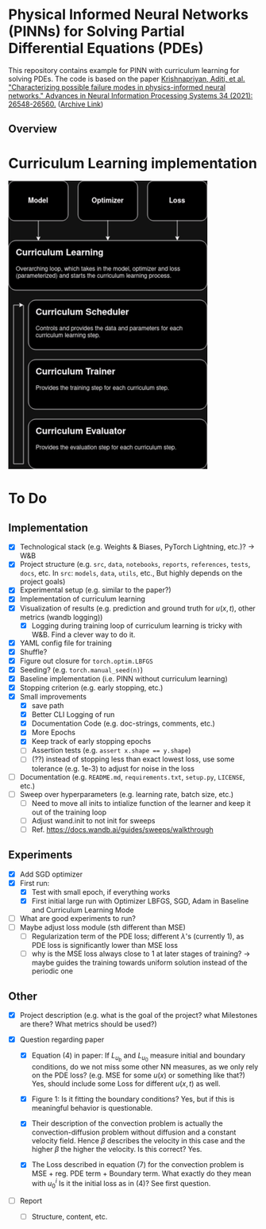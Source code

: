 # Physical Informed Neural Networks (PINNs) for Solving Partial Differential Equations (PDEs)

This repository contains example for PINN with curriculum learning for solving PDEs. The code is based on the paper [Krishnapriyan, Aditi, et al. "Characterizing possible failure modes in physics-informed neural networks." Advances in Neural Information Processing Systems 34 (2021): 26548-26560.](https://proceedings.neurips.cc/paper/2021/file/df438e5206f31600e6ae4af72f2725f1-Paper.pdf) ([Archive Link](https://arxiv.org/abs/2109.01050))

## Overview

# Curriculum Learning implementation

![curriculum_learning](docs/img/curriculum_loop.drawio.png)

# To Do

## Implementation

- [x] Technological stack (e.g. Weights & Biases, PyTorch Lightning, etc.)? -> W&B
- [x] Project structure (e.g. `src`, `data`, `notebooks`, `reports`, `references`, `tests`, `docs`, etc. In `src`: `models`, `data`, `utils`, etc., But highly depends on the project goals)
- [x] Experimental setup (e.g. similar to the paper?)
- [x] Implementation of curriculum learning
- [x] Visualization of results (e.g. prediction and ground truth for $u(x, t)$, other metrics (wandb logging))
  - [x] Logging during training loop of curriculum learning is tricky with W&B. Find a clever way to do it.
- [x] YAML config file for training
- [x] Shuffle?
- [x] Figure out closure for `torch.optim.LBFGS`
- [x] Seeding? (e.g. `torch.manual_seed(n)`)
- [x] Baseline implementation (i.e. PINN without curriculum learning)
- [x] Stopping criterion (e.g. early stopping, etc.)
- [x] Small improvements
  - [x] save path
  - [x] Better CLI Logging of run
  - [x] Documentation Code (e.g. doc-strings, comments, etc.)
  - [x] More Epochs
  - [x] Keep track of early stopping epochs
  - [ ] Assertion tests (e.g. `assert x.shape == y.shape`)
  - [ ] (??) instead of stopping less than exact lowest loss, use some tolerance (e.g. 1e-3) to adjust for noise in the loss
- [ ] Documentation (e.g. `README.md`, `requirements.txt`, `setup.py`, `LICENSE`, etc.)
- [ ] Sweep over hyperparameters (e.g. learning rate, batch size, etc.)
  - [ ] Need to move all inits to intialize function of the learner and keep it out of the training loop
  - [ ] Adjust wand.init to not init for sweeps
  - [ ] Ref. https://docs.wandb.ai/guides/sweeps/walkthrough

## Experiments

- [x] Add SGD optimizer
- [x] First run:
  - [x] Test with small epoch, if everything works
  - [x] First initial large run with Optimizer LBFGS, SGD, Adam in Baseline and Curriculum Learning Mode 
- [ ] What are good experiments to run?
- [ ] Maybe adjust loss module (sth different than MSE)
  - [ ] Regularization term of the PDE loss; different $\lambda$'s (currently 1), as PDE loss is significantly lower than MSE loss
  - [ ] why is the MSE loss always close to 1 at later stages of training? -> maybe guides the training towards uniform solution instead of the periodic one 

## Other

- [x] Project description (e.g. what is the goal of the project? what Milestones are there? What metrics should be used?)

- [x] Question regarding paper
  - [x] Equation (4) in paper: If $L_{u_b}$ and $L_{u_0}$ measure initial and boundary conditions, do we not miss some other NN measures, as we only rely on the PDE loss? (e.g. MSE for some $u(x)$ or something like that?) Yes, should include some Loss for different $u(x, t)$ as well.
  - [x] Figure 1: Is it fitting the boundary conditions? Yes, but if this is meaningful behavior is questionable.
  - [x] Their description of the convection problem is actually the convection-diffusion problem without diffusion and a constant velocity field. Hence $\beta$ describes the velocity in this case and the higher $\beta$ the higher the velocity. Is this correct? Yes.
  - [x] The Loss described in equation (7) for the convection problem is MSE + reg. PDE term + Boundary term. What exactly do they mean with $u^i_0$ Is it the initial loss as in (4)? See first question.


- [ ] Report
  - [ ] Structure, content, etc. 
